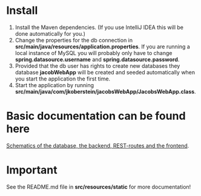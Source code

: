 #  Install
1. Install the Maven dependencies. (If you use IntelliJ IDEA this will be done automatically for you.)
2. Change the properties for the db connection in **src/main/java/resources/application.properties**. If you are running a local instance of MySQL you will probably only have to change **spring.datasource.username** and 
   **spring.datasource.password**.
3. Provided that the db user has rights to create new databases they database **jacobWebApp** will be created and seeded automatically when you start the application the first time.
4. Start the application by running **src/main/java/com/jkoberstein/jacobsWebApp/JacobsWebApp.class**.

# Basic documentation can be found here
[Schematics of the database, the backend, REST-routes and the frontend](src/main/resources/static/pdfs/flow-spring-app.pdf).

# Important
See the README.md file in **src/resources/static** for more documentation!
